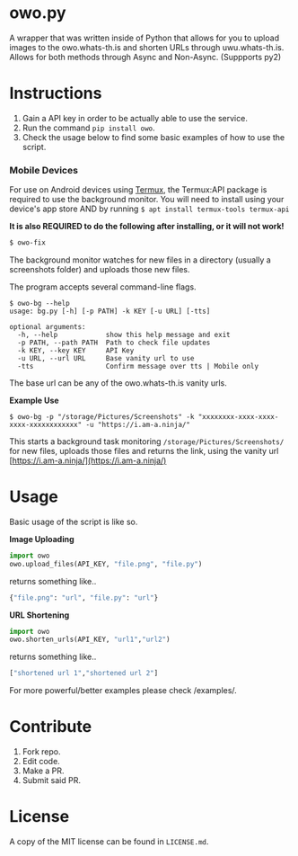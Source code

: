 # owo.py

A wrapper that was written inside of Python that allows for you to upload images to the owo.whats-th.is and shorten URLs through uwu.whats-th.is. Allows for both methods through Async and Non-Async. (Suppports py2)

# Instructions

1. Gain a API key in order to be actually able to use the service.
2. Run the command `pip install owo`.
3. Check the usage below to find some basic examples of how to use the script.

### Mobile Devices

For use on Android devices using [Termux](https://termux.com/), the Termux:API package is required to use the background monitor.
You will need to install using your device's app store AND by running `$ apt install termux-tools termux-api`


**It is also REQUIRED to do the following after installing, or it will not work!**

```bash
$ owo-fix
```

The background monitor watches for new files in a directory (usually a screenshots folder) and uploads those new files.

The program accepts several command-line flags.

```
$ owo-bg --help
usage: bg.py [-h] [-p PATH] -k KEY [-u URL] [-tts]

optional arguments:
  -h, --help            show this help message and exit
  -p PATH, --path PATH  Path to check file updates
  -k KEY, --key KEY     API Key
  -u URL, --url URL     Base vanity url to use
  -tts                  Confirm message over tts | Mobile only
```

The base url can be any of the owo.whats-th.is vanity urls.

**Example Use**

`$ owo-bg -p "/storage/Pictures/Screenshots" -k "xxxxxxxx-xxxx-xxxx-xxxx-xxxxxxxxxxxx" -u "https://i.am-a.ninja/"`

This starts a background task monitoring `/storage/Pictures/Screenshots/` for new files, uploads those files and returns the link, using the vanity url [https://i.am-a.ninja/](https://i.am-a.ninja/)


# Usage

Basic usage of the script is like so.

**Image Uploading**

```python
import owo
owo.upload_files(API_KEY, "file.png", "file.py")
```

returns something like..

```python
{"file.png": "url", "file.py": "url"}
```

**URL Shortening**

```python
import owo
owo.shorten_urls(API_KEY, "url1","url2")
```

returns something like..

```python
["shortened url 1","shortened url 2"]
```


For more powerful/better examples please check /examples/.

# Contribute

1. Fork repo.
2. Edit code.
3. Make a PR.
4. Submit said PR.

# License

A copy of the MIT license can be found in `LICENSE.md`.
